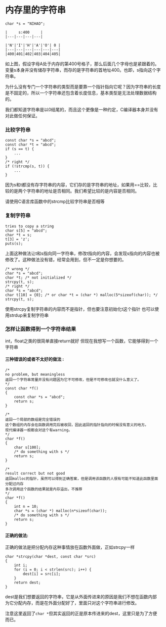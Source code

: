 # 内存里的字符串

`char *s = "NIHAO";`

```
|     s:400     |
|---|---|---|---|

|'N'|'I'|'H'|'A'|'O'| 0 |
|---|---|---|---|---|---|
|400|401|402|403|404|405|

```

如上图，假设字母A处于内存的第400号格子，那么后面几个字母也是紧跟着的。 变量s本身并没有储存字符串，而存的是字符串的首地址400。也即，s指向这个字符串。

为什么没有专门一个字符串的类型而是要靠一个指针指向它呢？因为字符串的长度是不固定的，所以一个字符串还包含着长度信息，基本类型是无法处理数据结构的。

我们都知道字符串是以0结尾的，而且这个更像是一种约定，C编译器本身并没有对此做任何保证。

### 比较字符串

```
const char *s = "abcd";
const char *t = "abcd";
if (s == t) {
    ...
}
/* right */
if (!strcmp(s, t)) {
    ...
}
```

因为s和t都没有存字符串的内容，它们存的是字符串的地址，如果用==比较，比较的是两个字符串的地址是否相同。我们希望比较的是内容是否相同。

请使用C语言库函数中的strcmp比较字符串是否相等

### 复制字符串

```
tries to copy a string
char s[5] = "abcd";
char *t = s;
t[3] = 'z';
puts(s);

```
上面这种做法让t和s指向同一字符串，修改t指向的内容，会发现s指向的内容也被修改了。这种做法没有错，经常会用到，但不一定是你想要的。

```
/* wrong */
char *s = "abcd";
char *t; /* not initialized */
strcpy(t, s);
/* right */
char *s = "abcd";
char t[10] = {0}; /* or char *t = (char *) malloc(5*sizeof(char)); */
strcpy(t, s);

```

使用strcpy复制字符串的内容而不是指针，但也要注意初始化t这个指针
也可以使用strdup来复制字符串

### 怎样让函数得到一个字符串结果

int，float之类的很简单直接return就好 但现在我想写一个函数，它能够得到一个字符串

#### 三种错误的或者不太好的做法 :

```
/*
no problem, but meaningless
返回一个字符串常量并没有问题因为它不可修改，但是不可修改也就没什么意义了。
*/
const char *f()
{
    const char *s = "abcd";
    return s;
}

/*
返回一个局部的数组是完全错误的
这个数组的内存会在函数调用完后被收回，因此返回的指针指向的时候没有意义的地方。
现代编译器一般都会对这个有warning。
*/
char *f()
{
    char s[100];
    /* do something with s */
    return s;
}

/*
result correct but not good
返回malloc的指针，虽然可以得到正确答案，但是调用该函数的人很有可能不知道此函数里面分配过内存
多次调用这个函数的结果就是内存溢出，不推荐
*/
char *f()
{
    int n = 10;
    char *s = (char *) malloc(n*sizeof(char));
    /* do something with s */
    return s;
}

```

#### 正确的做法:

正确的做法是把分配内存这种事情放在函数外面做，正如strcpy一样

```
char *strcpy(char *dest, const char *src)
{
    int i;
    for (i = 0; i < strlen(src); i++) {
        dest[i] = src[i];
    }
    return dest;
}
```

dest是我们想要返回的字符串，它是从外面传进来的原因是我们不想在函数内部为它分配内存，而是在外面分配好了，里面只对这个字符串进行修改。

注意这里返回了`char *`但其实返回的正是原本传进来的dest，这里只是为了方便而已。
